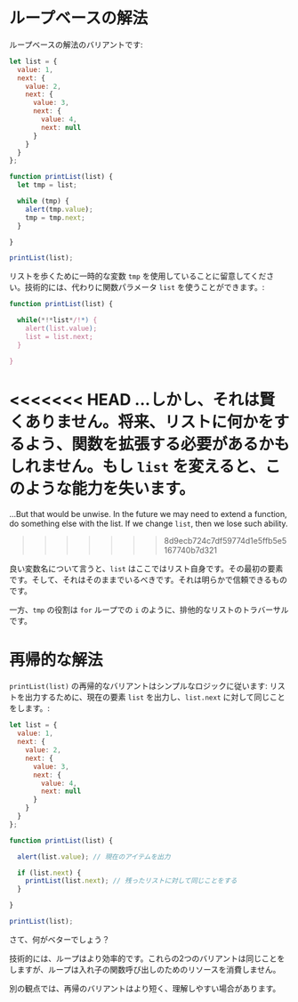 # ループベースの解法

ループベースの解法のバリアントです:

```js run
let list = {
  value: 1,
  next: {
    value: 2,
    next: {
      value: 3,
      next: {
        value: 4,
        next: null
      }
    }
  }
};

function printList(list) {
  let tmp = list;

  while (tmp) {
    alert(tmp.value);
    tmp = tmp.next;
  }

}

printList(list);
```

リストを歩くために一時的な変数 `tmp` を使用していることに留意してください。技術的には、代わりに関数パラメータ `list` を使うことができます。:

```js
function printList(list) {

  while(*!*list*/!*) {
    alert(list.value);
    list = list.next;
  }

}
```

<<<<<<< HEAD
...しかし、それは賢くありません。将来、リストに何かをするよう、関数を拡張する必要があるかもしれません。もし `list` を変えると、このような能力を失います。
=======
...But that would be unwise. In the future we may need to extend a function, do something else with the list. If we change `list`, then we lose such ability.
>>>>>>> 8d9ecb724c7df59774d1e5ffb5e5167740b7d321

良い変数名について言うと、`list` はここではリスト自身です。その最初の要素です。そして、それはそのままでいるべきです。それは明らかで信頼できるものです。

一方、`tmp` の役割は `for` ループでの `i` のように、排他的なリストのトラバーサルです。

# 再帰的な解法

`printList(list)` の再帰的なバリアントはシンプルなロジックに従います: リストを出力するために、現在の要素 `list` を出力し、`list.next` に対して同じことをします。:

```js run
let list = {
  value: 1,
  next: {
    value: 2,
    next: {
      value: 3,
      next: {
        value: 4,
        next: null
      }
    }
  }
};

function printList(list) {

  alert(list.value); // 現在のアイテムを出力

  if (list.next) {
    printList(list.next); // 残ったリストに対して同じことをする
  }

}

printList(list);
```

さて、何がベターでしょう？

技術的には、ループはより効率的です。これらの2つのバリアントは同じことをしますが、ループは入れ子の関数呼び出しのためのリソースを消費しません。

別の観点では、再帰のバリアントはより短く、理解しやすい場合があります。
